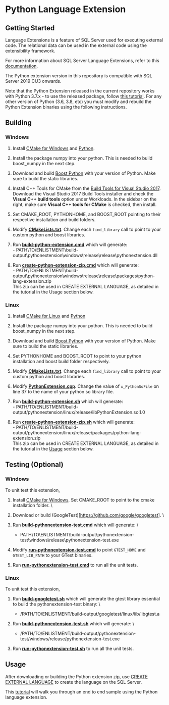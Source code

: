 # Python Language Extension 

## Getting Started
Language Extensions is a feature of SQL Server used for executing external code. The relational data can be used in the external code using the extensibility framework.

For more information about SQL Server Language Extensions, refer to this [documentation](https://docs.microsoft.com/en-us/sql/language-extensions/language-extensions-overview?view=sql-server-ver15).

The Python extension version in this repository is compatible with SQL Server 2019 CU3 onwards. 

Note that the Python Extension released in the current repository works with Python 3.7.x - to use the released package, follow [this tutorial](https://docs.microsoft.com/en-us/sql/machine-learning/install/custom-runtime-python?view=sql-server-ver15). For any other version of Python (3.6, 3.8, etc) you must modify and rebuild the Python Extension binaries using the following instructions.

## Building

### Windows
1. Install [CMake for Windows](https://cmake.org/download/) and [Python](https://www.python.org/downloads/release/python-379/).

1. Install the package numpy into your python. This is needed to build boost_numpy in the next step.

1. Download and build [Boost Python](https://www.boost.org/doc/libs/1_74_0/libs/python/doc/html/building/no_install_quickstart.html) with your version of Python. Make sure to build the static libraries.

1. Install C++ Tools for CMake from the [Build Tools for Visual Studio 2017](https://my.visualstudio.com/Downloads?q=visual%20studio%202017&wt.mc_id=o~msft~vscom~older-downloads). 
		Download the Visual Studio 2017 Build Tools installer and check the **Visual C++ build tools** option under Workloads. In the sidebar on the right, make sure **Visual C++ tools for CMake** is checked, then install.
		
1. Set CMAKE_ROOT, PYTHONHOME, and BOOST_ROOT pointing to their respective installation and build folders.

1. Modify [**CMakeLists.txt**](src/CMakeLists.txt). Change each `find_library` call to point to your custom python and boost libraries. 

1. Run [**build-python-extension.cmd**](build/windows/build-python-extension.cmd) which will generate: \
		- PATH\TO\ENLISTMENT\build-output\pythonextension\windows\release\release\pythonextension.dll 
		
1. Run [**create-python-extension-zip.cmd**](build/windows/create-python-extension-zip.cmd) which will generate: \
		- PATH\TO\ENLISTMENT\build-output\pythonextension\windows\release\release\packages\python-lang-extension.zip \
		This zip can be used in CREATE EXTERNAL LANGUAGE, as detailed in the tutorial in the Usage section below.

### Linux
1. Install [CMake for Linux](https://cmake.org/download/) and [Python](https://www.python.org/downloads/source/)

1. Install the package numpy into your python. This is needed to build boost_numpy in the next step.

1. Download and build [Boost Python](https://www.boost.org/doc/libs/1_74_0/libs/python/doc/html/building/no_install_quickstart.html) with your version of Python. Make sure to build the static libraries.

1. Set PYTHONHOME and BOOST_ROOT to point to your python installation and boost build folder respectively.

1. Modify [**CMakeLists.txt**](src/CMakeLists.txt). Change each `find_library` call to point to your custom python and boost libraries. 

1. Modify [**PythonExtension.cpp**](src/PythonExtension.cpp). Change the value of `x_PythonSoFile` on line 37 to the name of your python so library file.

1. Run [**build-python-extension.sh**](build/linux/build-python-extension.sh) which will generate: \
		- PATH/TO/ENLISTMENT/build-output/pythonextension/linux/release/libPythonExtension.so.1.0 

1. Run [**create-python-extension-zip.sh**](build/linux/create-python-extension-zip.sh) which will generate: \
		- PATH/TO/ENLISTMENT/build-output/pythonextension/linux/release/packages/python-lang-extension.zip \
		This zip can be used in CREATE EXTERNAL LANGUAGE, as detailed in the tutorial in the [Usage](#usage) section below.
		
## Testing (Optional)

### Windows
To unit test this extension,

1. Install [CMake for Windows](https://cmake.org/download/). Set CMAKE_ROOT to point to the cmake installation folder. \

1. Download or build (GoogleTest)[https://github.com/google/googletest]. \

1. Run [**build-pythonextension-test.cmd**](test/build/windows/build-pythonextension-test.cmd) which will generate: \
	- PATH\TO\ENLISTMENT\build-output\pythonextension-test\windows\release\pythonextension-test.exe

1. Modify [**run-pythonextension-test.cmd**](test/build/windows/run-pythonextension-test.cmd) to point `GTEST_HOME` and `GTEST_LIB_PATH` to your GTest binaries.

1. Run [**run-pythonextension-test.cmd**](test/build/windows/run-pythonextension-test.cmd) to run all the unit tests.

### Linux
To unit test this extension,

1. Run [**build-googletest.sh**](../../test/googletest/build/linux/build-googletest.sh) which will generate the gtest library essential to build the pythonextension-test binary: \
	- /PATH/TO/ENLISTMENT/build-output/googletest/linux/lib/libgtest.a

1. Run [**build-pythonextension-test.sh**](test/build/linux/build-pythonextension-test.sh) which will generate: \
	- /PATH/TO/ENLISTMENT/build-output/pythonextension-test/windows/release/pythonextension-test.exe

1. Run [**run-pythonextension-test.sh**](test/build/linux/run-pythonextension-test.sh) to run all the unit tests.

## Usage
After downloading or building the Python extension zip, use [CREATE EXTERNAL LANGUAGE](https://docs.microsoft.com/en-us/sql/t-sql/statements/create-external-language-transact-sql?view=sql-server-ver15) to create the language on the SQL Server. 

This [tutorial](https://docs.microsoft.com/en-us/sql/machine-learning/install/custom-runtime-python?view=sql-server-ver15) will walk you through an end to end sample using the Python language extension. 
